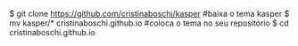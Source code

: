 $ git clone https://github.com/cristinaboschi/kasper #baixa o tema kasper
$ mv kasper/* cristinaboschi.github.io #coloca o tema no seu repositório
$ cd cristinaboschi.github.io
